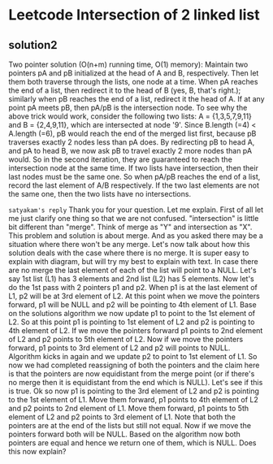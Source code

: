 # Leetcode Intersection of 2 linked list

## solution2

Two pointer solution (O(n+m) running time, O(1) memory):
Maintain two pointers pA and pB initialized at the head of A and B, respectively. Then let them both traverse through the lists, one node at a time.
When pA reaches the end of a list, then redirect it to the head of B (yes, B, that's right.); similarly when pB reaches the end of a list, redirect it the head of A.
If at any point pA meets pB, then pA/pB is the intersection node.
To see why the above trick would work, consider the following two lists: A = {1,3,5,7,9,11} and B = {2,4,9,11}, which are intersected at node '9'. Since B.length (=4) < A.length (=6), pB would reach the end of the merged list first, because pB traverses exactly 2 nodes less than pA does. By redirecting pB to head A, and pA to head B, we now ask pB to travel exactly 2 more nodes than pA would. So in the second iteration, they are guaranteed to reach the intersection node at the same time.
If two lists have intersection, then their last nodes must be the same one. So when pA/pB reaches the end of a list, record the last element of A/B respectively. If the two last elements are not the same one, then the two lists have no intersections.

`satyakam's reply`
Thank you for your question. Let me explain. First of all let me just clarify one thing so that we are not confused. "intersection" is little bit different than "merge". Think of merge as "Y" and intersection as "X". This problem and solution is about merge. And as you asked there may be a situation where there won't be any merge. Let's now talk about how this solution deals with the case where there is no merge. It is super easy to explain with diagram, but will try my best to explain with text. In case there are no merge the last element of each of the list will point to a NULL. Let's say 1st list (L1) has 3 elements and 2nd list (L2) has 5 elements. Now let's do the 1st pass with 2 pointers p1 and p2. When p1 is at the last element of L1, p2 will be at 3rd element of L2. At this point when we move the pointers forward, p1 will be NULL and p2 will be pointing to 4th element of L1. Base on the solutions algorithm we now update p1 to point to the 1st element of L2. So at this point p1 is pointing to 1st element of L2 and p2 is pointing to 4th element of L2. If we move the pointers forward p1 points to 2nd element of L2 and p2 points to 5th element of L2. Now if we move the pointers forward, p1 points to 3rd element of L2 and p2 will points to NULL. Algorithm kicks in again and we update p2 to point to 1st element of L1. So now we had completed reassigning of both the pointers and the claim here is that the pointers are now equidistant from the merge point (or if there's no merge then it is equidistant from the end which is NULL). Let's see if this is true. Ok so now p1 is pointing to the 3rd element of L2 and p2 is pointing to the 1st element of L1. Move them forward, p1 points to 4th element of L2 and p2 points to 2nd element of L1. Move them forward, p1 points to 5th element of L2 and p2 points to 3rd element of L1. Note that both the pointers are at the end of the lists but still not equal. Now if we move the pointers forward both will be NULL. Based on the algorithm now both pointers are equal and hence we return one of them, which is NULL. Does this now explain?